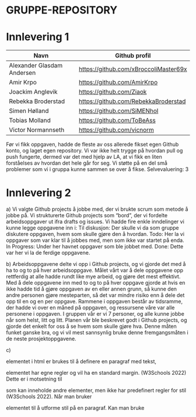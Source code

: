 # GRUPPE-REPOSITORY

# Innlevering 1

| Navn | Github profil |
| ------------- | ------------- |
| Alexander Glasdam Andersen | https://github.com/xBroccoliMaster69x |
| Amir Krpo | https://github.com/AmirKrpo |
| Joackim Anglevik  | https://github.com/Ziaok |
| Rebekka Broderstad | https://github.com/RebekkaBroderstad |
| Simen Hølland | https://github.com/SiMENhol |
| Tobias Molland | https://github.com/ToBeAss |
| Victor Normannseth | https://github.com/vicnorm |

Før vi fikk oppgaven, hadde de fleste av oss allerede fikset egen Github konto, og laget egen repository. Vi var ikke helt trygge på hvordan pull og push fungerte, dermed var det med hjelp av LA, at vi fikk en liten forståelses av hvordan det hele går for seg. Vi støtte på en del små problemer som vi i gruppa kunne sammen se over å fikse. 
Selvevaluering: 3

# Innlevering 2

a) Vi valgte Github projects å jobbe med, der vi brukte scrum som metode å jobbe på. Vi strukturerte Github projects som “bord”, der vi fordelte arbeidsoppgaver ut ifra drafts og issues. Vi hadde fire enkle inndelinger vi kunne legge oppgavene inn i:
Til diskusjon: Der skulle vi da som gruppe diskutere oppgaven, hvem som skulle gjøre den å hvordan.
Todo: Her la vi oppgaver som var klar til å jobbes med, men som ikke var startet på enda.
In Progress: Under her havnet oppgaver som ble jobbet med.
Done: Dette var her vi la de ferdige oppgavene.

b) Arbeidsoppgavene delte vi opp i Github projects, og vi gjorde det med å ha to og to på hver arbeidsoppgave. Målet vårt var å dele oppgavene opp rettferdig at alle hadde rundt like mye arbeid, og gjøre det mest effektivt. Med å dele oppgavene inn med to og to på hver oppgave gjorde at hvis en ikke hadde tid å gjøre oppgaven av en eller annen grunn, så kunne den andre personen gjøre mesteparten, så det var mindre risiko enn å dele det opp til en og en per oppgave. Rammene i oppgaven består av tidsramme, der hadde vi over en måned på oppgaven, og ressursene våre var alle personene i oppgaven. I gruppen vår er vi 7 personer, og alle kunne jobbe når som helst, litt og litt. Planen vår ble beskrevet godt i Github projects, og gjorde det enkelt for oss å se hvem som skulle gjøre hva. Denne måten funket ganske bra, og vi vil mest sannsynlig bruke denne fremgangsmåten i de neste prosjektoppgavene.

c)
<p> elementet i html er brukes til å definere en paragraf med tekst, <p> elementet har egne regler og vil ha en standard margin. (W3Schools 2022) Dette er i motsetning til <div> som kan inneholde andre elementer, men ikke har predefinert regler for stil (W3Schools 2022). Når man bruker <p> elementet til å utforme stil på en paragraf. Kan man bruke <Style> til å bestemme verdier slik som farge på bakgrunn og tekst og dimensjoner på paragrafen. CSS, cascading style sheet, referer til språket vi bruker til å lage stilen i et html-dokument. Den kan befinne seg i html filen eller i en annen ekstern fil (W3Schools 2022). I CSS kan vi bruke ID og Class til å definere en. Denne IDen eller Classen kan refereres til for å hente style verdier. Forskjellen på ID og Classes som er relevant for oss er at Id kan bare hentes en gang, mens Classes kan hentes ubegrenset antall ganger (W3Schools 2022). Canvas elementet er et grafisk vindu hvor du kan via javascript tegne bokser, sirkler eller legge til bilder (W3Schools 2022). 

Den første fremgangsmetoden. Design av flag ved bruk av <p> element og style, fungerer fint til å tegne det tyske flagget, men ville være vanskelig å bruke til å tegne mer kompliserte flag da prosessen essensielt består av å fargelegge bakgrunnen til paragrafer som ikke inneholder tekst. 

Den andre fremgangsmetoden er enklere å bruke for mer kompliserte flag, da vi kan definere stil-verdier en gang og så hente dem etter behov, bruken av <div> gjør det også enklere å utforme flagget. 

Den tredje fremgangsmåten via canvas er den mest anvendelige, da canvas har mange metoder for å utforme bokser, sirkler, linjer og bilder. Dette gjør Canvas til den beste fremgangsmetoden ved mer kompliserte flagg. 

P style-flagg

I body elementet, satte vi inn tre <p> element med attributten «style», deretter skrev vi navnet på hver enkelt farge. Så brukte vi «background-color» til å endre bakgrunnsfargen slik at den var lik navnet på fargen. Deretter endret vi fargen til skriften, slik at den var lik bakgrunnsfargen. Da hadde vi de tre fargene på rad, men det var mellomrom mellom dem og de hadde ikke riktig dimensjoner. For å endre på det så brukte vi «margin: 0 auto» for å fjerne marginene slik at det ikke var noen mellomrom og for å sette flagget i senter. Til slutt brukte vi «height» og «width» for å gi flagget den korrekte dimensjonen 3:5.

CSS-flagg

Når jeg brukte <p>-elementet så brukte jeg class, selv om jeg kunne brukt id. På det japanske flagget så hadde det ikke vært så mye forskjell på Id og class med tanke på at det er 2 forskjellige farger. Id hadde også funket. Jeg hadde to forskjellige <p>-element den første var den hvite delen av flagget og den andre var den røde delen av flagget. Jeg samlet også disse to elementene inne i en div. 
Det japanske flagget er ganske simpelt, hvor det er ett hvitt rektangel med en mørkere rød sirkel i midten, fargen som sirkelen har heter Crimson.  
For å få en sirkel så måtte jeg kutte radiusen på borderen, for å gjøre dette brukte jeg Border-Radius. 50 %. (css-tricks, 2022). 
vi brukte også top og left for å få sirkelen sentrert i flagget. I index filen er top og left litt forskjellig enn det den er i cssflagg. 

 
Canvas-flagg

I canvas elementet tegnet vi ulike firkanter med forskjellige farger og størrelser. Dette gjorde vi med konteksten “2D” (ctx = canvas.getContext("2d")) og deretter (ctx.beginPath();). Vi begynte med å tegne et rødt rektangel på størrelse med det norske flagg (16:22). Vi brukte “fillStyle” for å velge riktig farge og deretter “fillRect”, med startkoorinater (x,y), lengde og bredde, for å tegne et rektangel. Vi mulitpliserte en variabel kalt “scale” med alle argumentene i rektangelen, for å enkelt kunne endre størrelsen på hele flagget. Det så slik ut: (let scale = 4; ctx.fillRect(0*scale, 0*scale, 220*scale, 160*scale);). Videre tegnet vi hvite striper over den røde boksen, et horisontalt og et vertikalt rektangel. Til slutt gjorde vi det samme med de blå stripene, bare tynnere (W3Schools, u.å.).
  

 
  
 Referanseliste
  
 Cope, S. (2022, 20.September). Border-radius. Css-tricks. https://css-tricks.com/almanac/properties/b/border-radius/
 
 W3Schools (u.å.). HTML canvas fillRect() Method. W3Schools Online Web Tutorials. https://www.w3schools.com/tags/canvas_fillrect.asp

 W3Schools. (u.å.) HTML <p> Tag. Hentet 6. oktober 2022 fra https://www.w3docs.com/learn-html/html-p-tag.html 

W3Schools. (u.å.) HTML <div> Tag. Hentet 6. oktober 2022 fra https://www.w3schools.com/tags/tag_div.ASP 

W3Schools. (u.å.) HTML ID Attribute. Hentet 6. oktober 2022 fra https://www.w3schools.com/html/html_id.asp 

W3Schools. (u.å.) HTML class attribute. Hentet 6. oktober 2022 fra https://www.w3schools.com/html/html_classes.asp 

W3Schools. (u.å.) HTML Styles CSS. Hentet 6. oktober 2022 fra https://www.w3schools.com/html/html_css.asp 

W3Schools. (u.å.) CSS introduction. Hentet 6. oktober 2022 fra https://www.w3schools.com/css/css_intro.asp 

W3Schools. (u.å.) HTML Canvas. Hentet 6. oktober 2022 fra https://www.w3schools.com/html/html5_canvas.asp 
